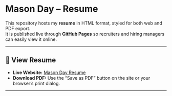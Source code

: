 # Mason Day – Resume

This repository hosts my **resume** in HTML format, styled for both web and PDF export.  
It is published live through **GitHub Pages** so recruiters and hiring managers can easily view it online.

---

## 🔗 View Resume
- **Live Website:** [Mason Day Resume](https://mason-day-cs.github.io/resume/)  
- **Download PDF:** Use the “Save as PDF” button on the site or your browser’s print dialog.  

---
